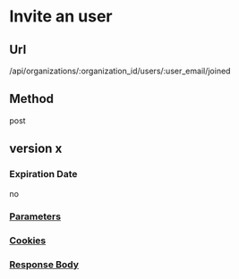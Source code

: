 # Invite an user

## Url

/api/organizations/:organization_id/users/:user_email/joined

## Method

post

## version x

### Expiration Date

no

### [Parameters](./Parameters.html)

### [Cookies](./Cookies.html)

### [Response Body](./Response.html)
